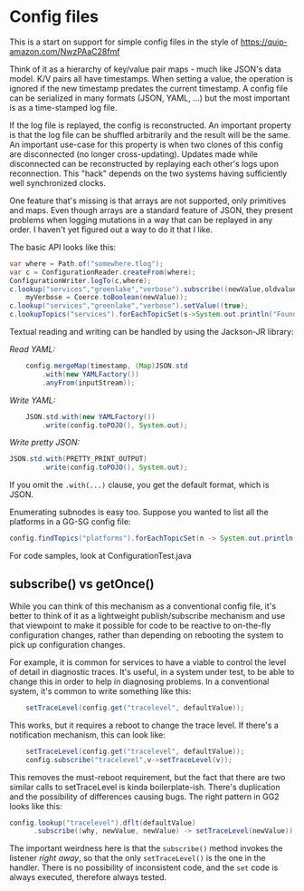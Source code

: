 # Config files

This is a start on support for simple config files in the style of https://quip-amazon.com/NwzPAaC28fmf 

Think of it as a hierarchy of key/value pair maps - much like JSON's data model.
K/V pairs all have timestamps.  When setting a value, the operation is ignored if the new timestamp predates the current timestamp.  A config file can
be serialized in many formats (JSON, YAML, ...) but the most important is as a time-stamped log file.

If the log file is replayed, the config is reconstructed.  An important property
is that the log file can be shuffled arbitrarily and the result will be the same.
An important use-case for this property is when two clones of this config are disconnected
(no longer cross-updating).  Updates made while disconnected can be reconstructed by
replaying each other's logs upon reconnection.  This "hack" depends on the two systems having sufficiently well synchronized clocks.

One feature that's missing is that arrays are not supported, only primitives and maps.
Even though arrays are a standard feature of JSON, they present problems when logging
mutations in a way that can be replayed in any order.  I haven't yet figured out a way
to do it that I like.

The basic API looks like this:
```java
var where = Path.of("somewhere.tlog");
var c = ConfigurationReader.createFrom(where);
ConfigurationWriter.logTo(c,where);
c.lookup("services","greenlake","verbose").subscribe((newValue,oldvalue)->
    myVerbose = Coerce.toBoolean(newValue));
c.lookup("services","greenlake","verbose").setValue((true);
c.lookupTopics("services").forEachTopicSet(s->System.out.println("Found service "+s.name));
```
Textual reading and writing can be handled by using the Jackson-JR library:

*Read YAML:*
```java
	config.mergeMap(timestamp, (Map)JSON.std
 		.with(new YAMLFactory())
 		.anyFrom(inputStream));
```
*Write YAML:*
```java
	JSON.std.with(new YAMLFactory())
        .write(config.toPOJO(), System.out);
```
*Write pretty JSON:*
```java
JSON.std.with(PRETTY_PRINT_OUTPUT)
        .write(config.toPOJO(), System.out);
```
If you omit the `.with(...)` clause, you get the default format, which is JSON.

Enumerating subnodes is easy too.  Suppose you wanted to list all the platforms in
a GG-SG config file:
```java
config.findTopics("platforms").forEachTopicSet(n -> System.out.println(n.name));
```

For code samples, look at ConfigurationTest.java

## subscribe() vs getOnce()
While you can think of this mechanism as a conventional config file, it's better to think of it as a lightweight publish/subscribe mechanism and use that viewpoint to make it possible for code to be reactive to on-the-fly configuration changes, rather than depending on rebooting the system to pick up configuration changes.

For example, it is common for services to have a viable to control the level of detail in diagnostic traces.  It's useful, in a system under test, to be able to change this in order to help in diagnosing problems.  In a conventional system, it's common to write something like this:
```java
	setTraceLevel(config.get("tracelevel", defaultValue));
```
This works, but it requires a reboot to change the trace level.  If there's a notification mechanism, this can look like:
```java
	setTraceLevel(config.get("tracelevel", defaultValue));
	config.subscribe("tracelevel",v->setTraceLevel(v));
```
This removes the must-reboot requirement, but the fact that there are two similar calls to setTraceLevel is kinda boilerplate-ish.  There's duplication and the possibility of differences causing bugs.  The right pattern in GG2 looks like this:
```java
config.lookup("tracelevel").dflt(defaultValue)
      .subscribe((why, newValue, newValue) -> setTraceLevel(newValue));
```
The important weirdness here is that the `subscribe()` method invokes the listener *right away*, so that the only `setTraceLevel()` is the one in the handler.  There is no possibility of inconsistent code, and the `set` code is always executed, therefore always tested.
